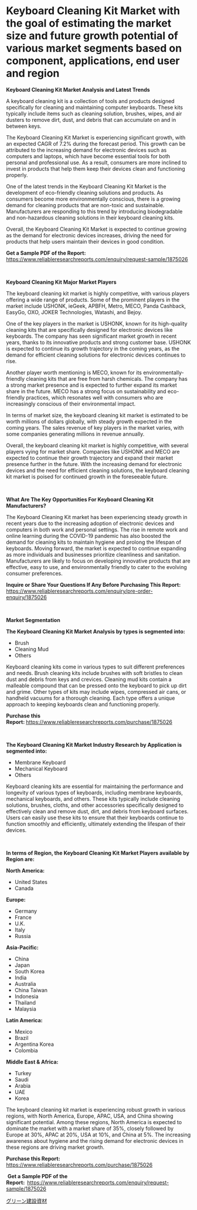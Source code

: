 <p><h1>Keyboard Cleaning Kit Market with the goal of estimating the market size and future growth potential of various market segments based on component, applications, end user and region</h1></p><p><strong>Keyboard Cleaning Kit Market Analysis and Latest Trends</strong></p>
<p><p>A keyboard cleaning kit is a collection of tools and products designed specifically for cleaning and maintaining computer keyboards. These kits typically include items such as cleaning solution, brushes, wipes, and air dusters to remove dirt, dust, and debris that can accumulate on and in between keys.</p><p>The Keyboard Cleaning Kit Market is experiencing significant growth, with an expected CAGR of 7.2% during the forecast period. This growth can be attributed to the increasing demand for electronic devices such as computers and laptops, which have become essential tools for both personal and professional use. As a result, consumers are more inclined to invest in products that help them keep their devices clean and functioning properly.</p><p>One of the latest trends in the Keyboard Cleaning Kit Market is the development of eco-friendly cleaning solutions and products. As consumers become more environmentally conscious, there is a growing demand for cleaning products that are non-toxic and sustainable. Manufacturers are responding to this trend by introducing biodegradable and non-hazardous cleaning solutions in their keyboard cleaning kits.</p><p>Overall, the Keyboard Cleaning Kit Market is expected to continue growing as the demand for electronic devices increases, driving the need for products that help users maintain their devices in good condition.</p></p>
<p><strong>Get a Sample PDF of the Report:&nbsp;</strong> <a href="https://www.reliableresearchreports.com/enquiry/request-sample/1875026">https://www.reliableresearchreports.com/enquiry/request-sample/1875026</a></p>
<p>&nbsp;</p>
<p><strong>Keyboard Cleaning Kit Major Market Players</strong></p>
<p><p>The keyboard cleaning kit market is highly competitive, with various players offering a wide range of products. Some of the prominent players in the market include USHONK, ieGeek, APBFH, Metro, MECO, Panda Cashback, EasyGo, OXO, JOKER Technologies, Watashi, and Bejoy.</p><p>One of the key players in the market is USHONK, known for its high-quality cleaning kits that are specifically designed for electronic devices like keyboards. The company has seen significant market growth in recent years, thanks to its innovative products and strong customer base. USHONK is expected to continue its growth trajectory in the coming years, as the demand for efficient cleaning solutions for electronic devices continues to rise.</p><p>Another player worth mentioning is MECO, known for its environmentally-friendly cleaning kits that are free from harsh chemicals. The company has a strong market presence and is expected to further expand its market share in the future. MECO has a strong focus on sustainability and eco-friendly practices, which resonates well with consumers who are increasingly conscious of their environmental impact.</p><p>In terms of market size, the keyboard cleaning kit market is estimated to be worth millions of dollars globally, with steady growth expected in the coming years. The sales revenue of key players in the market varies, with some companies generating millions in revenue annually.</p><p>Overall, the keyboard cleaning kit market is highly competitive, with several players vying for market share. Companies like USHONK and MECO are expected to continue their growth trajectory and expand their market presence further in the future. With the increasing demand for electronic devices and the need for efficient cleaning solutions, the keyboard cleaning kit market is poised for continued growth in the foreseeable future.</p></p>
<p>&nbsp;</p>
<p><strong>What Are The Key Opportunities For Keyboard Cleaning Kit Manufacturers?</strong></p>
<p><p>The Keyboard Cleaning Kit market has been experiencing steady growth in recent years due to the increasing adoption of electronic devices and computers in both work and personal settings. The rise in remote work and online learning during the COVID-19 pandemic has also boosted the demand for cleaning kits to maintain hygiene and prolong the lifespan of keyboards. Moving forward, the market is expected to continue expanding as more individuals and businesses prioritize cleanliness and sanitation. Manufacturers are likely to focus on developing innovative products that are effective, easy to use, and environmentally friendly to cater to the evolving consumer preferences.</p></p>
<p><strong>Inquire or Share Your Questions If Any Before Purchasing This Report:</strong> <a href="https://www.reliableresearchreports.com/enquiry/pre-order-enquiry/1875026">https://www.reliableresearchreports.com/enquiry/pre-order-enquiry/1875026</a></p>
<p>&nbsp;</p>
<p><strong>Market Segmentation</strong></p>
<p><strong>The Keyboard Cleaning Kit Market Analysis by types is segmented into:</strong></p>
<p><ul><li>Brush</li><li>Cleaning Mud</li><li>Others</li></ul></p>
<p><p>Keyboard cleaning kits come in various types to suit different preferences and needs. Brush cleaning kits include brushes with soft bristles to clean dust and debris from keys and crevices. Cleaning mud kits contain a malleable compound that can be pressed onto the keyboard to pick up dirt and grime. Other types of kits may include wipes, compressed air cans, or handheld vacuums for a thorough cleaning. Each type offers a unique approach to keeping keyboards clean and functioning properly.</p></p>
<p><strong>Purchase this Report:&nbsp;</strong><a href="https://www.reliableresearchreports.com/purchase/1875026">https://www.reliableresearchreports.com/purchase/1875026</a></p>
<p>&nbsp;</p>
<p><strong>The Keyboard Cleaning Kit Market Industry Research by Application is segmented into:</strong></p>
<p><ul><li>Membrane Keyboard</li><li>Mechanical Keyboard</li><li>Others</li></ul></p>
<p><p>Keyboard cleaning kits are essential for maintaining the performance and longevity of various types of keyboards, including membrane keyboards, mechanical keyboards, and others. These kits typically include cleaning solutions, brushes, cloths, and other accessories specifically designed to effectively clean and remove dust, dirt, and debris from keyboard surfaces. Users can easily use these kits to ensure that their keyboards continue to function smoothly and efficiently, ultimately extending the lifespan of their devices.</p></p>
<p>&nbsp;</p>
<p><strong>In terms of Region, the Keyboard Cleaning Kit Market Players available by Region are:</strong></p>
<p>
    <p> <strong> North America: </strong>
        <ul>
            <li>United States</li>
            <li>Canada</li>
        </ul>
        </p> 
    <p> <strong> Europe: </strong>
        <ul>
            <li>Germany</li>
            <li>France</li>
            <li>U.K.</li>
            <li>Italy</li>
            <li>Russia</li>
        </ul>
        </p> 
    <p> <strong> Asia-Pacific: </strong>
        <ul>
            <li>China</li>
            <li>Japan</li>
            <li>South Korea</li>
            <li>India</li>
            <li>Australia</li>
            <li>China Taiwan</li>
            <li>Indonesia</li>
            <li>Thailand</li>
            <li>Malaysia</li>
        </ul>
        </p> 
    <p> <strong> Latin America: </strong>
        <ul>
            <li>Mexico</li>
            <li>Brazil</li>
            <li>Argentina Korea</li>
            <li>Colombia</li>
        </ul>
        </p> 
    <p> <strong> Middle East & Africa: </strong>
        <ul>
            <li>Turkey</li>
            <li>Saudi</li>
            <li>Arabia</li>
            <li>UAE</li>
            <li>Korea</li>
        </ul>
    </p>
    </p>
<p><p>The keyboard cleaning kit market is experiencing robust growth in various regions, with North America, Europe, APAC, USA, and China showing significant potential. Among these regions, North America is expected to dominate the market with a market share of 35%, closely followed by Europe at 30%, APAC at 20%, USA at 10%, and China at 5%. The increasing awareness about hygiene and the rising demand for electronic devices in these regions are driving market growth.</p></p>
<p><strong>Purchase this Report: </strong><a href="https://www.reliableresearchreports.com/purchase/1875026">https://www.reliableresearchreports.com/purchase/1875026</a></p>
<p>&nbsp;<strong>Get a Sample PDF of the Report:&nbsp;&nbsp;</strong><a href="https://www.reliableresearchreports.com/enquiry/request-sample/1875026">https://www.reliableresearchreports.com/enquiry/request-sample/1875026</a></p>
<p><strong></strong></p>
<p><p><a href="https://github.com/avbqbctihcbe2/Market-Research-Report-List-1/blob/main/86176336551.md">グリーン建設資材</a></p></p>